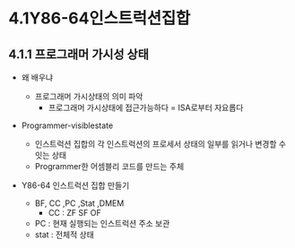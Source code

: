# 4.1Y86-64인스트럭션집합

## 4.1.1 프로그래머 가시성 상태
* 왜 배우냐
	* 프로그래머 가시상태의 의미 파악
		* 프로그래머 가시상태에 접근가능하다 = ISA로부터 자요롭다

* Programmer-visiblestate
	* 인스트럭션 집합의 각 인스트럭션의 프로세서 상태의 일부를 읽거나 변경할 수 잇는 상태
	* Programmer한 어셈블리 코드를 만드는 주체
* Y86-64 인스트럭션 집합 만들기
	* BF, CC ,PC ,Stat ,DMEM
		* CC : ZF SF OF
	* PC : 현재 실행되는 인스트럭션 주소 보관
	* stat : 전체적 상태

